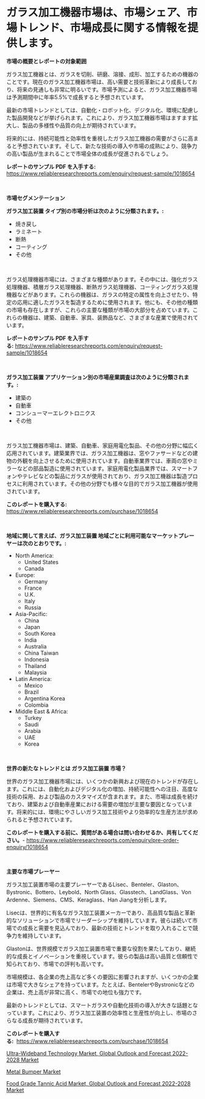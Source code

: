 <p><h1>ガラス加工機器市場は、市場シェア、市場トレンド、市場成長に関する情報を提供します。</h1></p><p><strong>市場の概要とレポートの対象範囲</strong></p>
<p><p>ガラス加工機器とは、ガラスを切削、研磨、溶接、成形、加工するための機器のことです。現在のガラス加工機器市場は、高い需要と技術革新により成長しており、将来の見通しも非常に明るいです。市場予測によると、ガラス加工機器市場は予測期間中に年率5.5%で成長すると予想されています。</p><p>最新の市場トレンドとしては、自動化・ロボット化、デジタル化、環境に配慮した製品開発などが挙げられます。これにより、ガラス加工機器市場はますます拡大し、製品の多様性や品質の向上が期待されています。</p><p>将来的には、持続可能性と効率性を重視したガラス加工機器の需要がさらに高まると予想されています。そして、新たな技術の導入や市場の成熟により、競争力の高い製品が生まれることで市場全体の成長が促進されるでしょう。</p></p>
<p><strong>レポートのサンプル PDF を入手する:</strong> <a href="https://www.reliableresearchreports.com/enquiry/request-sample/1018654">https://www.reliableresearchreports.com/enquiry/request-sample/1018654</a></p>
<p>&nbsp;</p>
<p><strong>市場セグメンテーション</strong></p>
<p><strong>ガラス加工装置 タイプ別の市場分析は次のように分類されます。:</strong></p>
<p><ul><li>焼き戻し</li><li>ラミネート</li><li>断熱</li><li>コーティング</li><li>その他</li></ul></p>
<p>&nbsp;</p>
<p><p>ガラス処理機器市場には、さまざまな種類があります。その中には、強化ガラス処理機器、積層ガラス処理機器、断熱ガラス処理機器、コーティングガラス処理機器などがあります。これらの機器は、ガラスの特定の属性を向上させたり、特定の応用に適したガラスを製造するために使用されます。他にも、その他の種類の市場も存在しますが、これらの主要な種類が市場の大部分を占めています。これらの機器は、建築、自動車、家具、装飾品など、さまざまな産業で使用されています。</p></p>
<p><strong>レポートのサンプル PDF を入手する:</strong>&nbsp;<a href="https://www.reliableresearchreports.com/enquiry/request-sample/1018654">https://www.reliableresearchreports.com/enquiry/request-sample/1018654</a></p>
<p>&nbsp;</p>
<p><strong> ガラス加工装置 アプリケーション別の市場産業調査は次のように分類されます。:</strong></p>
<p><ul><li>建築の</li><li>自動車</li><li>コンシューマーエレクトロニクス</li><li>その他</li></ul></p>
<p>&nbsp;</p>
<p><p>ガラス加工機器市場は、建築、自動車、家庭用電化製品、その他の分野に幅広く応用されています。建築業界では、ガラス加工機器は、窓やファサードなどの建物の外観を向上させるために使用されています。自動車業界では、車両の窓やミラーなどの部品製造に使用されています。家庭用電化製品業界では、スマートフォンやテレビなどの製品にガラスが使用されており、ガラス加工機器は製造プロセスに利用されています。その他の分野でも様々な目的でガラス加工機器が使用されています。</p></p>
<p><strong>このレポートを購入する:</strong>&nbsp; <a href="https://www.reliableresearchreports.com/purchase/1018654">https://www.reliableresearchreports.com/purchase/1018654</a></p>
<p>&nbsp;</p>
<p><strong>地域に関して言えば、ガラス加工装置 地域ごとに利用可能なマーケットプレーヤーは次のとおりです。:</strong></p>
<p><ul>
    <li>
        North America:
        <ul>
            <li>United States</li>
            <li>Canada</li>
        </ul>
    </li>
    <li>
        Europe:
        <ul>
            <li>Germany</li>
            <li>France</li>
            <li>U.K.</li>
            <li>Italy</li>
            <li>Russia</li>
        </ul>
    </li>
    <li>
        Asia-Pacific:
        <ul>
            <li>China</li>
            <li>Japan</li>
            <li>South Korea</li>
            <li>India</li>
            <li>Australia</li>
            <li>China Taiwan</li>
            <li>Indonesia</li>
            <li>Thailand</li>
            <li>Malaysia</li>
        </ul>
    </li>
    <li>
        Latin America:
        <ul>
            <li>Mexico</li>
            <li>Brazil</li>
            <li>Argentina Korea</li>
            <li>Colombia</li>
        </ul>
    </li>
    <li>
        Middle East & Africa:
        <ul>
            <li>Turkey</li>
            <li>Saudi</li>
            <li>Arabia</li>
            <li>UAE</li>
            <li>Korea</li>
        </ul>
    </li>
    </ul></p>
<p>&nbsp;</p>
<p><strong>世界の新たなトレンドとは ガラス加工装置 市場？</strong></p>
<p><p>世界のガラス加工機器市場には、いくつかの新興および現在のトレンドが存在します。これには、自動化およびデジタル化の増加、持続可能性への注目、高度な技術の採用、および製品のカスタマイズが含まれます。また、市場は成長を続けており、建築および自動車産業における需要の増加が主要な要因となっています。将来的には、環境にやさしいガラス加工技術やより効率的な生産方法が求められると予想されています。</p></p>
<p><strong>このレポートを購入する前に、質問がある場合は問い合わせるか、共有してください。</strong>- <a href="https://www.reliableresearchreports.com/enquiry/pre-order-enquiry/1018654">https://www.reliableresearchreports.com/enquiry/pre-order-enquiry/1018654</a></p>
<p>&nbsp;</p>
<p><strong>主要な市場プレーヤー</strong></p>
<p><p>ガラス加工装置市場の主要プレーヤーであるLisec、Benteler、Glaston、Bystronic、Bottero、Leybold、North Glass、Glasstech、LandGlass、Von Ardenne、Siemens、CMS、Keraglass、Han Jiangを分析します。 </p><p>Lisecは、世界的に有名なガラス加工装置メーカーであり、高品質な製品と革新的なソリューションで市場でリーダーシップを維持しています。彼らは続いて市場での成長と需要を見込んでおり、最新の技術とトレンドを取り入れることで競争力を維持しています。</p><p>Glastonは、世界規模でガラス加工装置市場で重要な役割を果たしており、継続的な成長とイノベーションを重視しています。彼らの製品は高い品質と信頼性で知られており、市場での評判も高いです。</p><p>市場規模は、各企業の売上高など多くの要因に影響されますが、いくつかの企業は市場で大きなシェアを持っています。たとえば、BentelerやBystronicなどの企業は、売上高が非常に高く、市場での地位も強力です。</p><p>最新のトレンドとしては、スマートガラスや自動化技術の導入が大きな話題となっています。これにより、ガラス加工装置の効率性と生産性が向上し、市場のさらなる成長が期待されています。</p></p>
<p><strong>このレポートを購入する:</strong>&nbsp;&nbsp;<a href="https://www.reliableresearchreports.com/purchase/1018654">https://www.reliableresearchreports.com/purchase/1018654</a></p>
<p><p><a href="https://view.publitas.com/reportprime-1/ultra-wideband-technology-market-global-outlook-and-forecast-2022-2028-market-share-market-new-trends-analysis-report-by-type-by-application-by-end-use-by-region-and-segment-forecasts-2023-2030/">Ultra-Wideband Technology Market, Global Outlook and Forecast 2022-2028 Market</a></p><p><a href="https://github.com/Glendatilghmankmgz0rbhwpy/Market-Research-Report-List-1/blob/main/metal-bumper-market.md">Metal Bumper Market</a></p><p><a href="https://view.publitas.com/reportprime-1/food-grade-tannic-acid-market-global-outlook-and-forecast-2022-2028-market-research-report-provides-thorough-industry-overview-which-offers-an-in-depth-analysis-of-product-trends-and-new-market-divisions/">Food Grade Tannic Acid Market, Global Outlook and Forecast 2022-2028 Market</a></p></p>
